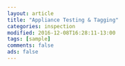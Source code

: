 ```yaml
---
layout: article
title: "Appliance Testing & Tagging"
categories: inspection
modified: 2016-12-08T16:28:11-13:00
tags: [sample]
comments: false
ads: false
---
```

